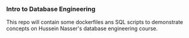 ### Intro to Database Engineering

This repo will contain some dockerfiles ans SQL scripts to demonstrate concepts on Hussein Nasser's database engineering course.
